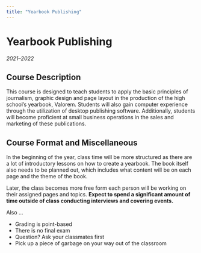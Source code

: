 ```yaml
---
title: "Yearbook Publishing"
---
```


# Yearbook Publishing
_2021–2022_

## Course Description

This course is designed to teach students to apply the basic principles of journalism, graphic design and page layout in the production of the high school’s yearbook, Valorem. Students will also gain computer experience through the utilization of desktop publishing software. Additionally, students will become proficient at small business operations in the sales and marketing of these publications.

## Course Format and Miscellaneous

In the beginning of the year, class time will be more structured as there are a lot of introductory lessons on how to create a yearbook. The book itself also needs to be planned out, which includes what content will be on each page and the theme of the book.

Later, the class becomes more free form each person will be working on their assigned pages and topics. **Expect to spend a significant amount of time outside of class conducting interviews and covering events.**

Also ...

- Grading is point-based
- There is no final exam
- Question? Ask your classmates first
- Pick up a piece of garbage on your way out of the classroom